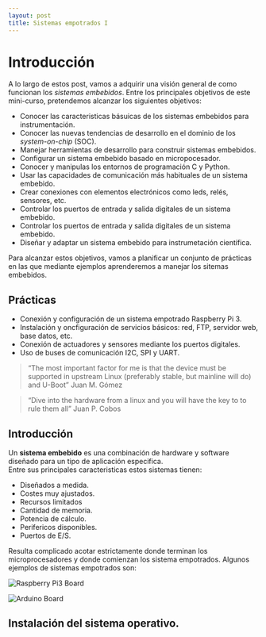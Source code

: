 ```yaml
---
layout: post
title: Sistemas empotrados I
---
```


# Introducción

A lo largo de estos post, vamos a adquirir una visión general de como funcionan los _sistemas embebidos_. Entre los principales objetivos de este mini-curso, pretendemos alcanzar los siguientes objetivos:  
* Conocer las caracteristicas básuicas de los sistemas embebidos para instrumentación.
* Conocer las nuevas tendencias de desarrollo en el dominio de los _system-on-chip_ (SOC).
* Manejar  herramientas de desarrollo para construir sistemas embebidos.
* Configurar un sistema embebido basado en micropocesador.
* Conocer y manipulas los entornos de programación C y Python.
* Usar las capacidades de comunicación más habituales de un sistema embebido.
* Crear conexiones con elementos electrónicos como leds, relés, sensores, etc.
* Controlar los puertos de entrada y salida digitales de un sistema embebido.
* Controlar los puertos de entrada y salida digitales de un sistema embebido.
* Diseñar y adaptar un sistema embebido para instrumetación científica.  

Para alcanzar estos objetivos, vamos a planificar un conjunto de prácticas en las que mediante ejemplos aprenderemos a manejar los sitemas embebidos.

## Prácticas
* Conexión y configuración de un sistema empotrado Raspberry Pi 3.
* Instalación y oncfiguración de servicios básicos: red, FTP, servidor web, base datos, etc.
* Conexión de actuadores y sensores mediante los puertos digitales.
* Uso de buses de comunicación I2C, SPI y UART.

>“The most important factor for me is that the device must be supported in upstream Linux (preferably stable, but mainline will do) and U-Boot”
>Juan M. Gómez

> “Dive into the hardware from a linux and you will have the key to to rule them all”
> Juan P. Cobos

## Introducción
Un **sistema embebido** es una combinación de hardware y software diseñado para un tipo de aplicación especifica.  
Entre sus principales caracteristicas estos sistemas tienen: 
* Diseñados a medida.
* Costes muy ajustados. 
* Recursos limitados
 * Cantidad de memoria.
 * Potencia de cálculo.
 * Perifericos disponibles.
 * Puertos de E/S.

Resulta complicado acotar estrictamente donde terminan los microprocesadores y donde comienzan los sistema empotrados. Algunos ejemplos de sistemas empotrados son:

![Raspberry Pi3 Board](https://ingenierong.github.io/images/board_rpi3.jpg)


![Arduino Board](https://ingenierong.github.io/images/board_arduino.jpg)


## Instalación del sistema operativo.

[raspbian_web]: https://www.raspberrypi.org/downloads/raspbian/


